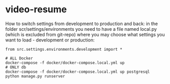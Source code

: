 # video-resume

How to switch settings from development to production and back:
in the folder scr/settings/environments you need to have a file named 
local.py (which is excluded from git-repo) where you may choose
what settings you want to load - development or production:

```from src.settings.environments.development import *```   


```
# ALL Docker
docker-compose -f docker/docker-compose.local.yml up 
# ONLY db
docker-compose -f docker/docker-compose.local.yml up postgresql
python manage.py runserver
```
